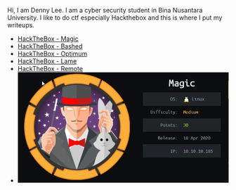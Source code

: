 Hi, I am Denny Lee. I am a cyber security student in Bina Nusantara University. I like to do ctf especially Hackthebox and this is where I put my writeups.
<br>
<ul>
  <li><a href="https://dennylee22.github.io/Writeups/Magic/">HackTheBox - Magic</a></li>
  <li><a href="https://dennylee22.github.io/Writeups/Bashed/">HackTheBox - Bashed</a></li>
  <li><a href="https://dennylee22.github.io/Writeups/Optimum/">HackTheBox - Optimum</a></li>
  <li><a href="https://dennylee22.github.io/Writeups/Lame/">HackTheBox - Lame</a></li>
  <li><a href="https://dennylee22.github.io/Writeups/Remote/">HackTheBox - Remote</a></li>
  <li><a href="https://dennylee22.github.io/Writeups/Magic/"><img src="Magic/logo.png"></a></li>
</ul>

